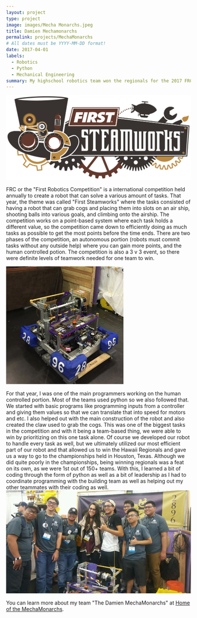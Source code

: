 ```yaml
---
layout: project
type: project
image: images/Mecha Monarchs.jpeg
title: Damien Mechamonarchs
permalink: projects/MechaMonarchs
# All dates must be YYYY-MM-DD format!
date: 2017-04-01
labels:
  - Robotics
  - Python
  - Mechanical Engineering
summary: My highschool robotics team won the regionals for the 2017 FRC competition.
---
```



<img class="ui large centered rounded image" src="/images/Steamworks.jpg">

FRC or the "First Robotics Competition" is a international competition held annually to create a robot that can solve a various amount of tasks. That year, the theme was called "First Steamworks" where the tasks consisted of having a robot that can grab cogs and placing them into slots on an air ship, shooting balls into various goals, and climbing onto the airship. The competition works on a point-based system where each task holds a different value, so the competition came down to efficiently doing as much tasks as possible to get the most points before the time ends. There are two phases of the competition, an autonomous portion (robots must commit tasks without any outside help) where you can gain more points, and the human controlled potion. The competition is also a 3 v 3 event, so there were definite levels of teamwork needed for one team to win.

<img class="ui medium right floated rounded image" src="/images/Robot Pic 2.jpg">

For that year, I was one of the main programmers working on the human controlled portion. Most of the teams used python so we also followed that. We started with basic programs like programming inputs from a controller and giving them values so that we can translate that into speed for motors and etc. I also helped out with the main construction of the robot and also created the claw used to grab the cogs. This was one of the biggest tasks in the competition and with it being a team-based thing, we were able to win by prioritizing on this one task alone. Of course we developed our robot to handle every task as well, but we ultimately utilized our most efficient part of our robot and that allowed us to win the Hawaii Regionals and gave us a way to go to the championships held in Houston, Texas. Although we did quite poorly in the championships, being winning regionals was a feat on its own, as we were 1st out of 150+ teams. With this, I learned a bit of coding through the form of python as well as a bit of leadership as I had to coordinate programming with the building team as well as helping out my other teammates with their coding as well.
<img class="ui very large rounded image" src="/images/Robot Pic.jpeg">

You can learn more about my team "The Damien MechaMonarchs" at [Home of the MechaMonarchs](https://team2896damien.wordpress.com/).


